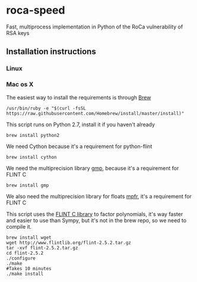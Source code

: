 # roca-speed
Fast, multiprocess implementation in Python of the RoCa vulnerability of RSA keys

## Installation instructions
### Linux
### Mac os X

The easiest way to install the requirements is through [Brew](https://brew.sh/)
```
/usr/bin/ruby -e "$(curl -fsSL https://raw.githubusercontent.com/Homebrew/install/master/install)"
```
This script runs on Python 2.7, install it if you haven't already
```
brew install python2
```
We need Cython because it's a requirement for python-flint 
```
brew install cython
```
We need the multiprecision library [gmp](https://gmplib.org/), because it's a requirement for FLINT C
```
brew install gmp
```
We also need the multiprecision library for floats [mpfr](https://www.mpfr.org/), it's a requirement for FLINT C 

This script uses the [FLINT C library](http://www.flintlib.org/) to factor polynomials, it's way faster and easier to use than Sympy, but it's not in the brew repo, so we need to compile it.
```
brew install wget
wget http://www.flintlib.org/flint-2.5.2.tar.gz
tar -xvf flint-2.5.2.tar.gz
cd flint-2.5.2
./configure
./make
#Takes 10 minutes
./make install
```
